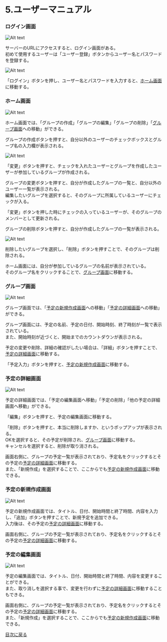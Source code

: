 <h1 id=i5> 5.ユーザーマニュアル</h1>

<h3 id=i5-1> ログイン画面</h4>

![Alt text](assets/%E3%83%AD%E3%82%B0%E3%82%A4%E3%83%B3%E7%94%BB%E9%9D%A2.png)

サーバーのURLにアクセスすると、ログイン画面がある。<br>
初めて使用するユーザーは「ユーザー登録」ボタンからユーザー名とパスワードを登録する。<br>

![Alt text](assets/%E3%83%A6%E3%83%BC%E3%82%B6%E3%83%BC%E7%99%BB%E9%8C%B2%E7%94%BB%E9%9D%A2.png)

「ログイン」ボタンを押し、ユーザー名とパスワードを入力すると、<a href="#i5-2">ホーム画面</a>に移動する。<br>

<h3 id=i5-2> ホーム画面</h4>

![Alt text](assets/%E3%83%9B%E3%83%BC%E3%83%A0%E7%94%BB%E9%9D%A2.png)

ホーム画面では、「グループの作成」「グループの編集」「グループの削除」「<a href="#i5-3">グループ画面</a>への移動」ができる。<br>

グループの作成ボタンを押すと、自分以外のユーザーのチェックボックスとグループ名の入力欄が表示される。

![Alt text](assets/%E3%82%B0%E3%83%AB%E3%83%BC%E3%83%97%E4%BD%9C%E6%88%90.png)

「変更」ボタンを押すと、チェックを入れたユーザーとグループを作成したユーザーが参加しているグループが作成される。<br>

グループの変更ボタンを押すと、自分が作成したグループの一覧と、自分以外のユーザー一覧が表示される。<br>
編集したいグループを選択すると、そのグループに所属しているユーザーにチェックが入る。

「変更」ボタンを押した時にチェックの入っているユーザーが、そのグループのメンバーとして更新される。<br>

グループの削除ボタンを押すと、自分が作成したグループの一覧が表示される。

![Alt text](assets/%E3%82%B0%E3%83%AB%E3%83%BC%E3%83%97%E3%81%AE%E5%89%8A%E9%99%A4.png)

削除したいグループを選択し、「削除」ボタンを押すことで、そのグループは削除される。<br>

ホーム画面には、自分が参加しているグループの名前が表示されている。<br>そのグループ名をクリックすることで、<a href="#i5-3">グループ画面</a>に移動する。<br>

<h3 id=i5-3> グループ画面</h4>

![Alt text](assets/%E3%82%B0%E3%83%AB%E3%83%BC%E3%83%97%E7%94%BB%E9%9D%A2.png)

グループ画面では、「<a href="#i5-5">予定の新規作成画面</a>への移動」「<a href="#i5-4">予定の詳細画面</a>への移動」ができる。<br>

グループ画面には、予定の名前、予定の日付、開始時刻、終了時刻が一覧で表示されている。<br>
また、開始時刻が近づくと、開始までのカウントダウンが表示される。<br>

予定の変更や削除、詳細の確認がしたい場合は、「詳細」ボタンを押すことで、<a href="#i5-4">予定の詳細画面</a>に移動する。<br>

「予定入力」ボタンを押すと、<a href="#i5-5">予定の新規作成画面</a>に移動する。<br>

<h3 id=i5-4> 予定の詳細画面</h4>

![Alt text](assets/%E4%BA%88%E5%AE%9A%E3%81%AE%E8%A9%B3%E7%B4%B0%E7%94%BB%E9%9D%A2.png)

予定の詳細画面では、「<a herf="#i5-6">予定の編集画面</a>へ移動」「予定の削除」「他の予定の詳細画面へ移動」ができる。

「編集」ボタンを押すと、<a herf="#i5-6">予定の編集画面</a>に移動する。

「削除」ボタンを押すと、本当に削除しますか、というポップアップが表示される。<br>
OKを選択すると、その予定が削除され、<a href="#i5-3">グループ画面</a>に移動する。<br>
キャンセルを選択すると、削除が取り消される。

画面右側に、グループの予定一覧が表示されており、予定名をクリックするとその予定の<a href="#i5-4">予定の詳細画面</a>に移動する。<br>
また、「新規作成」を選択することで、ここからでも<a href="#i5-5">予定の新規作成画面</a>に移動できる。

<h3 id=i5-5> 予定の新規作成画面</h4>

![Alt text](assets/%E4%BA%88%E5%AE%9A%E3%81%AE%E6%96%B0%E8%A6%8F%E4%BD%9C%E6%88%90%E7%94%BB%E9%9D%A2.png)

予定の新規作成画面では、タイトル、日付、開始時間と終了時間、内容を入力し、「追加」ボタンを押すことで、新規予定を追加できる。<br>
入力後は、その予定の<a href="#i5-4">予定の詳細画面</a>に移動する。<br>

画面右側に、グループの予定一覧が表示されており、予定名をクリックするとその予定の<a href="#i5-4">予定の詳細画面</a>に移動する。<br>

<h3 id=i5-6> 予定の編集画面</h4>

![Alt text](assets/%E4%BA%88%E5%AE%9A%E3%81%AE%E7%B7%A8%E9%9B%86%E7%94%BB%E9%9D%A2.png)

予定の編集画面では、タイトル、日付、開始時間と終了時間、内容を変更することができる。<br>
また、取り消しを選択する事で、変更を行わずに<a href="#i5-4">予定の詳細画面</a>に移動することもできる。<br>

画面右側に、グループの予定一覧が表示されており、予定名をクリックするとその予定の<a href="#i5-4">予定の詳細画面</a>に移動する。<br>
また、「新規作成」を選択することで、ここからでも<a href="#i5-5">予定の新規作成画面</a>に移動できる。

<a href=./../README.md>目次に戻る</a>
